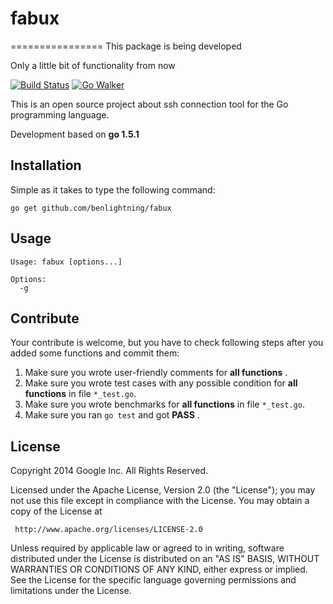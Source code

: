 # fabux
================
This package is being developed

Only a little bit of functionality from now

[![Build Status](https://travis-ci.org/benlightning/fabux.svg)](https://travis-ci.org/benlightning/fabux) [![Go Walker](http://gowalker.org/api/v1/badge)](http://gowalker.org/github.com/benlightning/fabux)

This is an open source project about ssh connection tool for the Go programming language.

Development based on **go 1.5.1**

## Installation

Simple as it takes to type the following command:

    go get github.com/benlightning/fabux

## Usage

~~~
Usage: fabux [options...]

Options:
  -g 
~~~

## Contribute

Your contribute is welcome, but you have to check following steps after you added some functions and commit them:

1. Make sure you wrote user-friendly comments for **all functions** .
2. Make sure you wrote test cases with any possible condition for **all functions** in file `*_test.go`.
3. Make sure you wrote benchmarks for **all functions** in file `*_test.go`.
4. Make sure you ran `go test` and got **PASS** .

## License

Copyright 2014 Google Inc. All Rights Reserved.

Licensed under the Apache License, Version 2.0 (the "License");
you may not use this file except in compliance with the License.
You may obtain a copy of the License at

     http://www.apache.org/licenses/LICENSE-2.0

Unless required by applicable law or agreed to in writing, software
distributed under the License is distributed on an "AS IS" BASIS,
WITHOUT WARRANTIES OR CONDITIONS OF ANY KIND, either express or implied.
See the License for the specific language governing permissions and
limitations under the License.